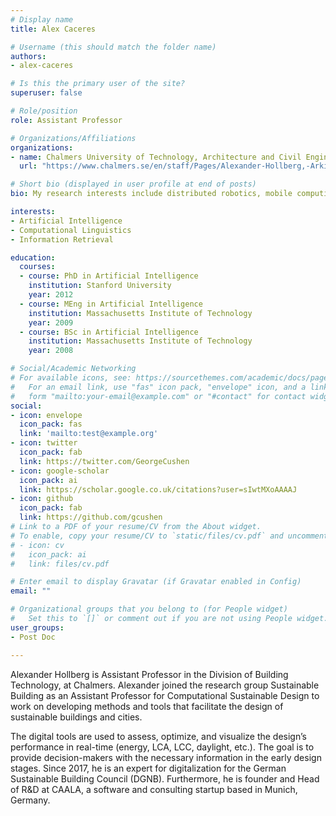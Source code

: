 ```yaml
---
# Display name
title: Alex Caceres

# Username (this should match the folder name)
authors:
- alex-caceres

# Is this the primary user of the site?
superuser: false

# Role/position
role: Assistant Professor

# Organizations/Affiliations
organizations:
- name: Chalmers University of Technology, Architecture and Civil Engineering, Building Technology, Sustainable Building
  url: "https://www.chalmers.se/en/staff/Pages/Alexander-Hollberg,-Arkitektur-och-samhallsbyggnadsteknik-.aspx/"

# Short bio (displayed in user profile at end of posts)
bio: My research interests include distributed robotics, mobile computing and programmable matter.

interests:
- Artificial Intelligence
- Computational Linguistics
- Information Retrieval

education:
  courses:
  - course: PhD in Artificial Intelligence
    institution: Stanford University
    year: 2012
  - course: MEng in Artificial Intelligence
    institution: Massachusetts Institute of Technology
    year: 2009
  - course: BSc in Artificial Intelligence
    institution: Massachusetts Institute of Technology
    year: 2008

# Social/Academic Networking
# For available icons, see: https://sourcethemes.com/academic/docs/page-builder/#icons
#   For an email link, use "fas" icon pack, "envelope" icon, and a link in the
#   form "mailto:your-email@example.com" or "#contact" for contact widget.
social:
- icon: envelope
  icon_pack: fas
  link: 'mailto:test@example.org'
- icon: twitter
  icon_pack: fab
  link: https://twitter.com/GeorgeCushen
- icon: google-scholar
  icon_pack: ai
  link: https://scholar.google.co.uk/citations?user=sIwtMXoAAAAJ
- icon: github
  icon_pack: fab
  link: https://github.com/gcushen
# Link to a PDF of your resume/CV from the About widget.
# To enable, copy your resume/CV to `static/files/cv.pdf` and uncomment the lines below.
# - icon: cv
#   icon_pack: ai
#   link: files/cv.pdf

# Enter email to display Gravatar (if Gravatar enabled in Config)
email: ""

# Organizational groups that you belong to (for People widget)
#   Set this to `[]` or comment out if you are not using People widget.
user_groups:
- Post Doc

---
```


Alexander Hollberg is Assistant Professor in the Division of Building Technology, at Chalmers.
Alexander joined the research group Sustainable Building as an Assistant Professor for Computational Sustainable Design to work on developing methods and tools that facilitate the design of sustainable buildings and cities. 

 The digital tools are used to assess, optimize, and visualize the design’s performance in real-time (energy, LCA, LCC, daylight, etc.). The goal is to provide decision-makers with the necessary information in the early design stages. Since 2017, he is an expert for digitalization for the German Sustainable Building Council (DGNB). Furthermore, he is founder and Head of R&D at CAALA, a software and consulting startup based in Munich, Germany.
